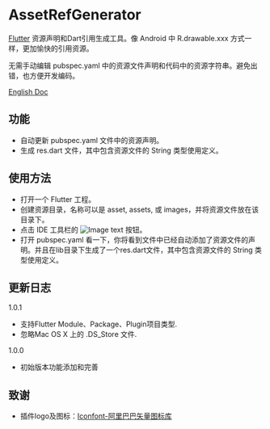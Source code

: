 # AssetRefGenerator
[Flutter][1] 资源声明和Dart引用生成工具。像 Android 中 R.drawable.xxx 方式一样，更加愉快的引用资源。

无需手动编辑 pubspec.yaml 中的资源文件声明和代码中的资源字符串。避免出错，也方便开发编码。

[English Doc][2]

## 功能
 - 自动更新 pubspec.yaml 文件中的资源声明。
 - 生成 res.dart 文件，其中包含资源文件的 String 类型使用定义。

## 使用方法
 - 打开一个 Flutter 工程。
 - 创建资源目录，名称可以是 asset, assets, 或 images，并将资源文件放在该目录下。
 - 点击 IDE 工具栏的 ![Image text](https://chinastyle812.github.io/AssetRefGenerator/genAssetRef.svg) 按钮。
 - 打开 pubspec.yaml 看一下，你将看到文件中已经自动添加了资源文件的声明。并且在lib目录下生成了一个res.dart文件，其中包含资源文件的 String 类型使用定义。

## 更新日志
1.0.1
 - 支持Flutter Module、Package、Plugin项目类型.
 - 忽略Mac OS X 上的 .DS_Store 文件.
 
1.0.0
 - 初始版本功能添加和完善

## 致谢
 - 插件logo及图标：[Iconfont-阿里巴巴矢量图标库][3]
 
[1]:https://flutterchina.club/
[2]:https://github.com/ChinaStyle812/AssetsRefGenerator
[3]:https://www.iconfont.cn/search/index?q=flutter
